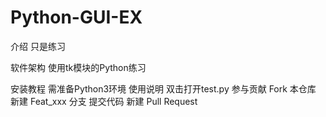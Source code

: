 # Python-GUI-EX
介绍
只是练习

软件架构
使用tk模块的Python练习

安装教程
需准备Python3环境
使用说明
双击打开test.py
参与贡献
Fork 本仓库
新建 Feat_xxx 分支
提交代码
新建 Pull Request
